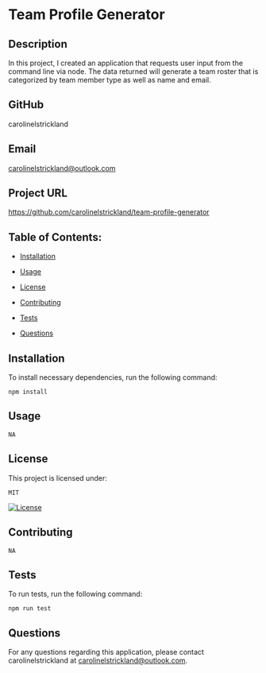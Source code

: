 # Team Profile Generator
 
  ## Description

  In this project, I created an application that requests user input from the command line via node. The data returned will generate a team roster that is categorized by team member type as well as name and email.

  ## GitHub

  carolinelstrickland

  ## Email

  carolinelstrickland@outlook.com

  ## Project URL

  https://github.com/carolinelstrickland/team-profile-generator


  ## Table of Contents:

  * [Installation](#installation)

  * [Usage](#usage)

  * [License](#license)

  * [Contributing](#contributing)

  * [Tests](#tests)

  * [Questions](#questions)
 
  ## Installation

  To install necessary dependencies, run the following command:
  ```
  npm install
  ```

  ## Usage

  ```
  NA
  ```

  ## License

  This project is licensed under:

  ```  
  MIT
  ```
    
  [![License](https://img.shields.io/badge/License-MIT-yellow.svg)](https://opensource.org/licenses/MIT)

  ## Contributing

  ```
  NA
  ```

  ## Tests

  To run tests, run the following command:
  ```
  npm run test
  ```
  
  ## Questions

  For any questions regarding this application, please contact carolinelstrickland at carolinelstrickland@outlook.com.

  